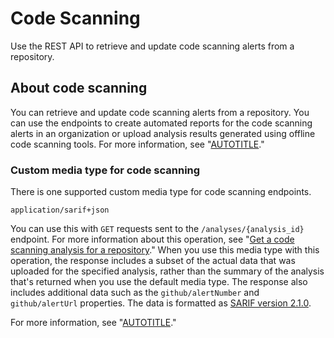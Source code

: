 # Code Scanning

Use the REST API to retrieve and update code scanning alerts from a repository.

## About code scanning

You can retrieve and update code scanning alerts from a repository. You can use the endpoints to create automated reports for the code scanning alerts in an organization or upload analysis results generated using offline code scanning tools. For more information, see "[AUTOTITLE](/code-security/code-scanning)."

### Custom media type for code scanning

There is one supported custom media type for code scanning endpoints.

    application/sarif+json

You can use this with `GET` requests sent to the `/analyses/{analysis_id}` endpoint. For more information about this operation, see "[Get a code scanning analysis for a repository](#get-a-code-scanning-analysis-for-a-repository)." When you use this media type with this operation, the response includes a subset of the actual data that was uploaded for the specified analysis, rather than the summary of the analysis that's returned when you use the default media type. The response also includes additional data such as the `github/alertNumber` and `github/alertUrl` properties. The data is formatted as [SARIF version 2.1.0](https://docs.oasis-open.org/sarif/sarif/v2.1.0/cs01/sarif-v2.1.0-cs01.html).

For more information, see "[AUTOTITLE](/rest/overview/media-types)."
